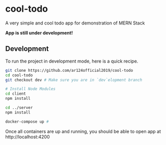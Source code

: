 # cool-todo
A very simple and cool todo app for demonstration of MERN Stack

**App is still under development!**

## Development
To run the project in development mode, here is a quick recipe.

```sh
git clone https://github.com/ar124official2019/cool-todo
cd cool-todo
git checkout dev # Make sure you are in `dev`elopment branch

# Install Node Modules
cd client
npm install

cd ../server
npm install

docker-compose up #
```

Once all containers are up and running, you should be able to open app at http://localhost:4200